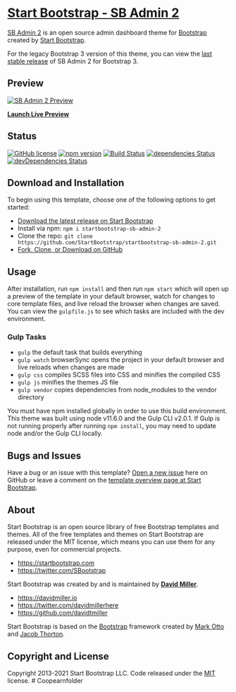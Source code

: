 # [Start Bootstrap - SB Admin 2](https://startbootstrap.com/theme/sb-admin-2/)

[SB Admin 2](https://startbootstrap.com/theme/sb-admin-2/) is an open source admin dashboard theme for [Bootstrap](https://getbootstrap.com/) created by [Start Bootstrap](https://startbootstrap.com/).

For the legacy Bootstrap 3 version of this theme, you can view the [last stable release](https://github.com/StartBootstrap/startbootstrap-sb-admin-2/releases/tag/v3.3.7%2B1) of SB Admin 2 for Bootstrap 3.

## Preview

[![SB Admin 2 Preview](https://assets.startbootstrap.com/img/screenshots/themes/sb-admin-2.png)](https://startbootstrap.github.io/startbootstrap-sb-admin-2/)

**[Launch Live Preview](https://startbootstrap.github.io/startbootstrap-sb-admin-2/)**

## Status

[![GitHub license](https://img.shields.io/badge/license-MIT-blue.svg)](https://raw.githubusercontent.com/StartBootstrap/startbootstrap-sb-admin-2/master/LICENSE)
[![npm version](https://img.shields.io/npm/v/startbootstrap-sb-admin-2.svg)](https://www.npmjs.com/package/startbootstrap-sb-admin-2)
[![Build Status](https://travis-ci.org/StartBootstrap/startbootstrap-sb-admin-2.svg?branch=master)](https://travis-ci.org/StartBootstrap/startbootstrap-sb-admin-2)
[![dependencies Status](https://david-dm.org/StartBootstrap/startbootstrap-sb-admin-2/status.svg)](https://david-dm.org/StartBootstrap/startbootstrap-sb-admin-2)
[![devDependencies Status](https://david-dm.org/StartBootstrap/startbootstrap-sb-admin-2/dev-status.svg)](https://david-dm.org/StartBootstrap/startbootstrap-sb-admin-2?type=dev)

## Download and Installation

To begin using this template, choose one of the following options to get started:

* [Download the latest release on Start Bootstrap](https://startbootstrap.com/theme/sb-admin-2/)
* Install via npm: `npm i startbootstrap-sb-admin-2`
* Clone the repo: `git clone https://github.com/StartBootstrap/startbootstrap-sb-admin-2.git`
* [Fork, Clone, or Download on GitHub](https://github.com/StartBootstrap/startbootstrap-sb-admin-2)

## Usage

After installation, run `npm install` and then run `npm start` which will open up a preview of the template in your default browser, watch for changes to core template files, and live reload the browser when changes are saved. You can view the `gulpfile.js` to see which tasks are included with the dev environment.

### Gulp Tasks

* `gulp` the default task that builds everything
* `gulp watch` browserSync opens the project in your default browser and live reloads when changes are made
* `gulp css` compiles SCSS files into CSS and minifies the compiled CSS
* `gulp js` minifies the themes JS file
* `gulp vendor` copies dependencies from node_modules to the vendor directory

You must have npm installed globally in order to use this build environment. This theme was built using node v11.6.0 and the Gulp CLI v2.0.1. If Gulp is not running properly after running `npm install`, you may need to update node and/or the Gulp CLI locally.

## Bugs and Issues

Have a bug or an issue with this template? [Open a new issue](https://github.com/StartBootstrap/startbootstrap-sb-admin-2/issues) here on GitHub or leave a comment on the [template overview page at Start Bootstrap](https://startbootstrap.com/theme/sb-admin-2/).

## About

Start Bootstrap is an open source library of free Bootstrap templates and themes. All of the free templates and themes on Start Bootstrap are released under the MIT license, which means you can use them for any purpose, even for commercial projects.

* <https://startbootstrap.com>
* <https://twitter.com/SBootstrap>

Start Bootstrap was created by and is maintained by **[David Miller](https://davidmiller.io/)**.

* <https://davidmiller.io>
* <https://twitter.com/davidmillerhere>
* <https://github.com/davidtmiller>

Start Bootstrap is based on the [Bootstrap](https://getbootstrap.com/) framework created by [Mark Otto](https://twitter.com/mdo) and [Jacob Thorton](https://twitter.com/fat).

## Copyright and License

Copyright 2013-2021 Start Bootstrap LLC. Code released under the [MIT](https://github.com/StartBootstrap/startbootstrap-resume/blob/master/LICENSE) license.
#   C o o p e a r n f o l d e r  
 